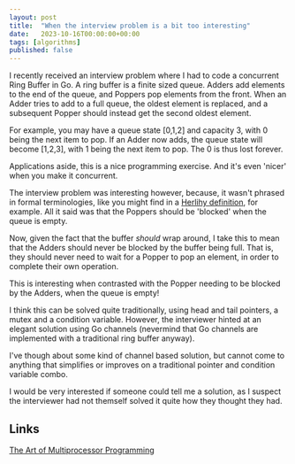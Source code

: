 ```yaml
---
layout: post
title:  "When the interview problem is a bit too interesting"
date:   2023-10-16T00:00:00+00:00
tags: [algorithms]
published: false
---
```


I recently received an interview problem where I had to code a concurrent Ring Buffer in Go. A ring buffer is a finite sized queue. Adders add elements to the end of the queue, and Poppers pop elements from the front. When an Adder tries to add to a full queue, the oldest element is replaced, and a subsequent Popper should instead get the second oldest element.

For example, you may have a queue state [0,1,2] and capacity 3, with 0 being the next item to pop. If an Adder now adds, the queue state will become [1,2,3], with 1 being the next item to pop. The 0 is thus lost forever.

Applications aside, this is a nice programming exercise. And it's even 'nicer' when you make it concurrent. 

The interview problem was interesting however, because, it wasn't phrased in formal terminologies, like you might find in a [Herlihy definition](https://dl.acm.org/doi/10.5555/1734069), for example. All it said was that the Poppers should be 'blocked' when the queue is empty.

Now, given the fact that the buffer _should_ wrap around, I take this to mean that the Adders should never be blocked by the buffer being full. That is, they should never need to wait for a Popper to pop an element, in order to complete their own operation.

This is interesting when contrasted with the Popper needing to be blocked by the Adders, when the queue is empty!

I think this can be solved quite traditionally, using head and tail pointers, a mutex and a condition variable. However, the interviewer hinted at an elegant solution using Go channels (nevermind that Go channels are implemented with a traditional ring buffer anyway). 

I've though about some kind of channel based solution, but cannot come to anything that simplifies or improves on a traditional pointer and condition variable combo. 

I would be very interested if someone could tell me a solution, as I suspect the interviewer had not themself solved it quite how they thought they had.

## Links

[The Art of Multiprocessor Programming](https://dl.acm.org/doi/10.5555/1734069)
